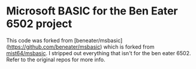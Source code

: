 # Microsoft BASIC for the Ben Eater 6502 project

This code was forked from [beneater/msbasic] (https://github.com/beneater/msbasic) which is forked from [mist64/msbasic](https://github.com/mist64/msbasic). I stripped out everything that isn't for the ben eater 6502. Refer to the original repos for more info.
